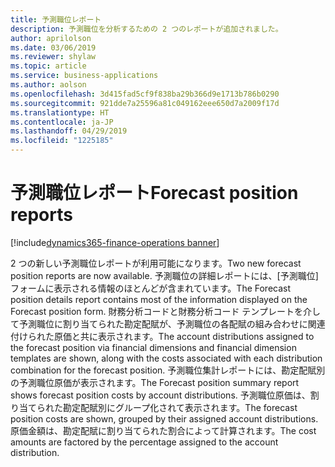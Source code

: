 ```yaml
---
title: 予測職位レポート
description: 予測職位を分析するための 2 つのレポートが追加されました。
author: aprilolson
ms.date: 03/06/2019
ms.reviewer: shylaw
ms.topic: article
ms.service: business-applications
ms.author: aolson
ms.openlocfilehash: 3d415fad5cf9f838ba29b366d9e1713b786b0290
ms.sourcegitcommit: 921dde7a25596a81c049162eee650d7a2009f17d
ms.translationtype: HT
ms.contentlocale: ja-JP
ms.lasthandoff: 04/29/2019
ms.locfileid: "1225185"
---
```

# <a name="forecast-position-reports"></a><span data-ttu-id="6e8a0-103">予測職位レポート</span><span class="sxs-lookup"><span data-stu-id="6e8a0-103">Forecast position reports</span></span> 
[!include[dynamics365-finance-operations banner](../includes/dynamics365-finance-operations.md)]

<span data-ttu-id="6e8a0-104">2 つの新しい予測職位レポートが利用可能になります。</span><span class="sxs-lookup"><span data-stu-id="6e8a0-104">Two new forecast position reports are now available.</span></span> <span data-ttu-id="6e8a0-105">予測職位の詳細レポートには、[予測職位] フォームに表示される情報のほとんどが含まれています。</span><span class="sxs-lookup"><span data-stu-id="6e8a0-105">The Forecast position details report contains most of the information displayed on the Forecast position form.</span></span> <span data-ttu-id="6e8a0-106">財務分析コードと財務分析コード テンプレートを介して予測職位に割り当てられた勘定配賦が、予測職位の各配賦の組み合わせに関連付けられた原価と共に表示されます。</span><span class="sxs-lookup"><span data-stu-id="6e8a0-106">The account distributions assigned to the forecast position via financial dimensions and financial dimension templates are shown, along with the costs associated with each distribution combination for the forecast position.</span></span> <span data-ttu-id="6e8a0-107">予測職位集計レポートには、勘定配賦別の予測職位原価が表示されます。</span><span class="sxs-lookup"><span data-stu-id="6e8a0-107">The Forecast position summary report shows forecast position costs by account distributions.</span></span> <span data-ttu-id="6e8a0-108">予測職位原価は、割り当てられた勘定配賦別にグループ化されて表示されます。</span><span class="sxs-lookup"><span data-stu-id="6e8a0-108">The forecast position costs are shown, grouped by their assigned account distributions.</span></span> <span data-ttu-id="6e8a0-109">原価金額は、勘定配賦に割り当てられた割合によって計算されます。</span><span class="sxs-lookup"><span data-stu-id="6e8a0-109">The cost amounts are factored by the percentage assigned to the account distribution.</span></span>

